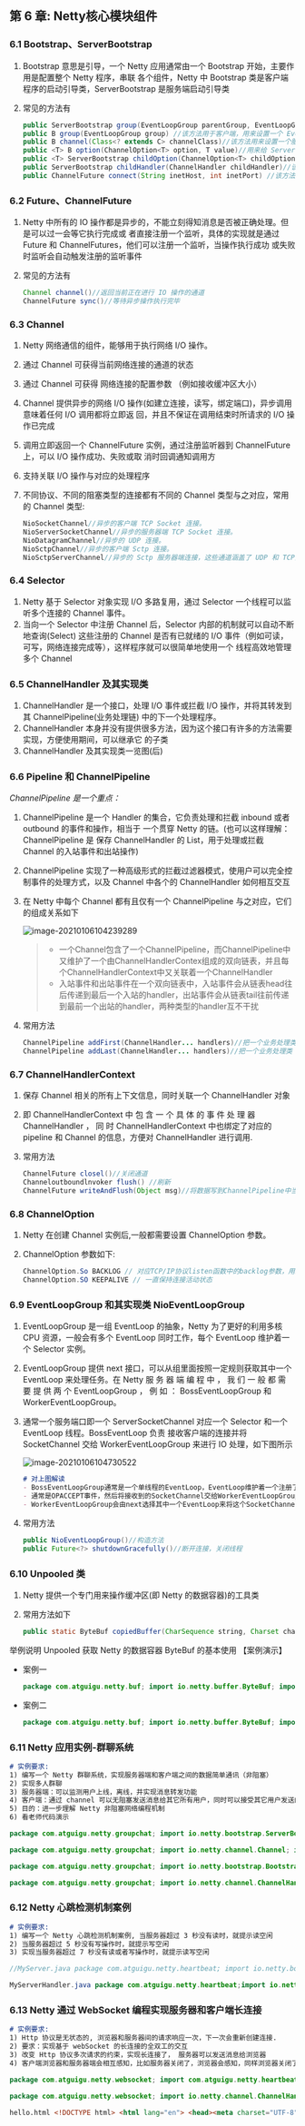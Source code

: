 ## 第 6 章: Netty核心模块组件

### 6.1 Bootstrap、ServerBootstrap

1. Bootstrap 意思是引导，一个 Netty 应用通常由一个 Bootstrap 开始，主要作用是配置整个 Netty 程序，串联 各个组件，Netty 中 Bootstrap
   类是客户端程序的启动引导类，ServerBootstrap 是服务端启动引导类

2. 常见的方法有

   ```java
   public ServerBootstrap group(EventLoopGroup parentGroup, EventLoopGroup childGroup)//该方法用于服务器端， 用来设置两个 EventLoop 
   public B group(EventLoopGroup group) //该方法用于客户端，用来设置一个 EventLoop 
   public B channel(Class<? extends C> channelClass)//该方法用来设置一个服务器端的通道实现 
   public <T> B option(ChannelOption<T> option, T value)//用来给 ServerChannel 添加配置 
   public <T> ServerBootstrap childOption(ChannelOption<T> childOption, T value)//用来给接收到的通道添加配置 
   public ServerBootstrap childHandler(ChannelHandler childHandler)//该方法用来设置业务处理类（自定义的 handler）public ChannelFuture bind(int inetPort) ，该方法用于服务器端，用来设置占用的端口号 
   public ChannelFuture connect(String inetHost, int inetPort) //该方法用于客户端，用来连接服务器端
   ```

### 6.2 Future、ChannelFuture

1. Netty 中所有的 IO 操作都是异步的，不能立刻得知消息是否被正确处理。但是可以过一会等它执行完成或 者直接注册一个监听，具体的实现就是通过 Future 和 ChannelFutures，他们可以注册一个监听，当操作执行成功
   或失败时监听会自动触发注册的监听事件

2. 常见的方法有

   ```java
   Channel channel()//返回当前正在进行 IO 操作的通道
   ChannelFuture sync()//等待异步操作执行完毕
   ```

### 6.3 Channel

1. Netty 网络通信的组件，能够用于执行网络 I/O 操作。

2. 通过 Channel 可获得当前网络连接的通道的状态

3. 通过 Channel 可获得 网络连接的配置参数 （例如接收缓冲区大小）

4. Channel 提供异步的网络 I/O 操作(如建立连接，读写，绑定端口)，异步调用意味着任何 I/O 调用都将立即返 回，并且不保证在调用结束时所请求的 I/O 操作已完成

5. 调用立即返回一个 ChannelFuture 实例，通过注册监听器到 ChannelFuture 上，可以 I/O 操作成功、失败或取 消时回调通知调用方

6. 支持关联 I/O 操作与对应的处理程序

7. 不同协议、不同的阻塞类型的连接都有不同的 Channel 类型与之对应，常用的 Channel 类型:

   ```java
   NioSocketChannel//异步的客户端 TCP Socket 连接。 
   NioServerSocketChannel//异步的服务器端 TCP Socket 连接。 
   NioDatagramChannel//异步的 UDP 连接。 
   NioSctpChannel//异步的客户端 Sctp 连接。 
   NioSctpServerChannel//异步的 Sctp 服务器端连接，这些通道涵盖了 UDP 和 TCP网络 IO 以及文件 IO。
   ```

### 6.4 Selector

1. Netty 基于 Selector 对象实现 I/O 多路复用，通过 Selector 一个线程可以监听多个连接的 Channel 事件。
2. 当向一个 Selector 中注册 Channel 后，Selector 内部的机制就可以自动不断地查询(Select) 这些注册的 Channel 是否有已就绪的 I/O
   事件（例如可读，可写，网络连接完成等），这样程序就可以很简单地使用一个 线程高效地管理多个 Channel

### 6.5 ChannelHandler 及其实现类

1. ChannelHandler 是一个接口，处理 I/O 事件或拦截 I/O 操作，并将其转发到其 ChannelPipeline(业务处理链) 中的下一个处理程序。
2. ChannelHandler 本身并没有提供很多方法，因为这个接口有许多的方法需要实现，方便使用期间，可以继承它 的子类
3. ChannelHandler 及其实现类一览图(后)

### 6.6 Pipeline 和 ChannelPipeline

*ChannelPipeline 是一个重点：*

1. ChannelPipeline 是一个 Handler 的集合，它负责处理和拦截 inbound 或者 outbound 的事件和操作，相当于 一个贯穿 Netty 的链。(也可以这样理解：ChannelPipeline 是 保存
   ChannelHandler 的 List，用于处理或拦截 Channel 的入站事件和出站操作)

2. ChannelPipeline 实现了一种高级形式的拦截过滤器模式，使用户可以完全控制事件的处理方式，以及 Channel 中各个的 ChannelHandler 如何相互交互

3. 在 Netty 中每个 Channel 都有且仅有一个 ChannelPipeline 与之对应，它们的组成关系如下

   ![image-20210106104239289](assets/image-20210106104239289.png)

   > - 一个Channel包含了一个ChannelPipeline，而ChannelPipeline中又维护了一个由ChannelHandlerContex组成的双向链表，并且每个ChannelHandlerContext中又关联着一个ChannelHandler
   > - 入站事件和出站事件在一个双向链表中，入站事件会从链表head往后传递到最后一个入站的handler，出站事件会从链表tail往前传递到最前一个出站的handler，两种类型的handler互不干扰

4. 常用方法

   ```java
   ChannelPipeline addFirst(ChannelHandler... handlers)//把一个业务处理类（handler）添加到链中的第一个位置 
   ChannelPipeline addLast(ChannelHandler... handlers)//把一个业务处理类（handler）添加到链中的最后一个位置
   ```

### 6.7 ChannelHandlerContext

1. 保存 Channel 相关的所有上下文信息，同时关联一个 ChannelHandler 对象

2. 即 ChannelHandlerContext 中 包 含 一 个 具 体 的 事 件 处 理 器 ChannelHandler ， 同 时 ChannelHandlerContext 中也绑定了对应的 pipeline 和
   Channel 的信息，方便对 ChannelHandler 进行调用.

3. 常用方法

   ```java
   ChannelFuture closel()//关闭通道
   Channeloutboundlnvoker flush() //刷新
   ChannelFuture writeAndFlush(Object msg)//将数据写到ChannelPipeline中当前ChannelHandler的下一个ChannelHandler开始处理（出站）
   ```

### 6.8 ChannelOption

1. Netty 在创建 Channel 实例后,一般都需要设置 ChannelOption 参数。

2. ChannelOption 参数如下:

   ```java
   ChannelOption.So BACKLOG // 对应TCP/IP协议listen函数中的backlog参数，用来初始化服务器可连接队列大小。服务端处理客户端连接请求是顺序处理的，所以同一时间只能处理一个客户端连接。多个客户端来的时候，服务端将不能处理的客户端连接请求放在队列中等待处理，backlog参数指定了队列的大小。
   ChannelOption.SO KEEPALIVE // 一直保持连接活动状态
   ```

### 6.9 EventLoopGroup 和其实现类 NioEventLoopGroup

1. EventLoopGroup 是一组 EventLoop 的抽象，Netty 为了更好的利用多核 CPU 资源，一般会有多个 EventLoop 同时工作，每个 EventLoop 维护着一个 Selector 实例。

2. EventLoopGroup 提供 next 接口，可以从组里面按照一定规则获取其中一个 EventLoop 来处理任务。在 Netty 服 务 器 端 编 程 中 ， 我 们 一 般 都 需 要 提 供 两 个
   EventLoopGroup ， 例 如 ： BossEventLoopGroup 和 WorkerEventLoopGroup。

3. 通常一个服务端口即一个 ServerSocketChannel 对应一个 Selector 和一个 EventLoop 线程。BossEventLoop 负责 接收客户端的连接并将 SocketChannel 交给
   WorkerEventLoopGroup 来进行 IO 处理，如下图所示

   ![image-20210106104730522](assets/image-20210106104730522.png)

   ```markdown
   # 对上图解读
   - BossEventLoopGroup通常是一个单线程的EventLoop，EventLoop维护着一个注册了ServerSocketChannel的Selector实例BossEventloop不断轮询Selector将连接事件分离出来
   - 通常是OPACCEPT事件，然后将接收到的SocketChannel交给WorkerEventLoopGroup 
   - WorkerEventLoopGroup会由next选择其中一个EventLoop来将这个SocketChannel注册到其维护的Selector并对其后续的10事件进行处理
   ```

4. 常用方法

   ```java
   public NioEventLoopGroup()//构造方法 
   public Future<?> shutdownGracefully()//断开连接，关闭线程
   ```

### 6.10 Unpooled 类

1. Netty 提供一个专门用来操作缓冲区(即 Netty 的数据容器)的工具类

2. 常用方法如下

   ```java
   public static ByteBuf copiedBuffer(CharSequence string, Charset charset)//通过给定的数据和字符编码返回一个ByteBuf对象（类似于NO中的ByteBuffer但有区别）
   ```

举例说明 Unpooled 获取 Netty 的数据容器 ByteBuf 的基本使用 【案例演示】

- 案例一

  ```java
  package com.atguigu.netty.buf; import io.netty.buffer.ByteBuf; import io.netty.buffer.Unpooled; public class NettyByteBuf01 { public static void main(String[] args) { //创建一个 ByteBuf //说明 //1. 创建 对象，该对象包含一个数组 arr , 是一个 byte[10] //2. 在 netty 的 buffer 中，不需要使用 flip 进行反转 // 底层维护了 readerindex 和 writerIndex //3. 通过 readerindex 和 writerIndex 和 capacity， 将 buffer 分成三个区域 // 0---readerindex 已经读取的区域 // readerindex---writerIndex ， 可读的区域 // writerIndex -- capacity, 可写的区域 ByteBuf buffer = Unpooled.buffer(10); for(int i = 0; i < 10; i++) { buffer.writeByte(i); }System.out.println("capacity=" + buffer.capacity());//10 //输出// for(int i = 0; i<buffer.capacity(); i++) { // System.out.println(buffer.getByte(i)); // }for(int i = 0; i < buffer.capacity(); i++) { System.out.println(buffer.readByte()); }System.out.println("执行完毕"); } }
  
  ```

- 案例二

  ```java
  package com.atguigu.netty.buf; import io.netty.buffer.ByteBuf; import io.netty.buffer.Unpooled; import java.nio.charset.Charset; public class NettyByteBuf02 { public static void main(String[] args) { //创建 ByteBuf ByteBuf byteBuf = Unpooled.copiedBuffer("hello,world!", Charset.forName("utf-8")); //使用相关的方法if(byteBuf.hasArray()) { // true byte[] content = byteBuf.array(); //将 content 转成字符串 System.out.println(new String(content, Charset.forName("utf-8"))); System.out.println("byteBuf=" + byteBuf); System.out.println(byteBuf.arrayOffset()); // 0 System.out.println(byteBuf.readerIndex()); // 0 System.out.println(byteBuf.writerIndex()); // 12 System.out.println(byteBuf.capacity()); // 36 //System.out.println(byteBuf.readByte()); // System.out.println(byteBuf.getByte(0)); // 104 int len = byteBuf.readableBytes(); //可读的字节数 12 System.out.println("len=" + len); //使用 for 取出各个字节 for(int i = 0; i < len; i++) { System.out.println((char) byteBuf.getByte(i)); }//按照某个范围读取System.out.println(byteBuf.getCharSequence(0, 4, Charset.forName("utf-8"))); System.out.println(byteBuf.getCharSequence(4, 6, Charset.forName("utf-8"))); } } }
  ```

### 6.11 Netty 应用实例-群聊系统

```markdown
# 实例要求:
1) 编写一个 Netty 群聊系统，实现服务器端和客户端之间的数据简单通讯（非阻塞） 
2) 实现多人群聊 
3) 服务器端：可以监测用户上线，离线，并实现消息转发功能 
4) 客户端：通过 channel 可以无阻塞发送消息给其它所有用户，同时可以接受其它用户发送的消息(有服务器转发 得到) 
5) 目的：进一步理解 Netty 非阻塞网络编程机制 
6) 看老师代码演示
```

```java
package com.atguigu.netty.groupchat; import io.netty.bootstrap.ServerBootstrap; import io.netty.channel.*; import io.netty.channel.nio.NioEventLoopGroup; import io.netty.channel.socket.SocketChannel; import io.netty.channel.socket.nio.NioServerSocketChannel; import io.netty.handler.codec.string.StringDecoder; import io.netty.handler.codec.string.StringEncoder; public class GroupChatServer { private int port; //监听端口public GroupChatServer(int port) { this.port = port; }//编写 run 方法，处理客户端的请求 public void run() throws Exception{ //创建两个线程组 EventLoopGroup bossGroup = new NioEventLoopGroup(1); EventLoopGroup workerGroup = new NioEventLoopGroup(); //8 个 NioEventLoop try { ServerBootstrap b = new ServerBootstrap(); b.group(bossGroup, workerGroup) .channel(NioServerSocketChannel.class) .option(ChannelOption.SO_BACKLOG, 128) .childOption(ChannelOption.SO_KEEPALIVE, true) .childHandler(new ChannelInitializer<SocketChannel>() { @Override protected void initChannel(SocketChannel ch) throws Exception { //获取到 pipelineChannelPipeline pipeline = ch.pipeline(); //向 pipeline 加入解码器 pipeline.addLast("decoder", new StringDecoder()); //向 pipeline 加入编码器 pipeline.addLast("encoder", new StringEncoder()); //加入自己的业务处理 handler pipeline.addLast(new GroupChatServerHandler()); } }); System.out.println("netty 服务器启动"); ChannelFuture channelFuture = b.bind(port).sync(); //监听关闭 channelFuture.channel().closeFuture().sync(); }finally { bossGroup.shutdownGracefully(); workerGroup.shutdownGracefully(); } }public static void main(String[] args) throws Exception { new GroupChatServer(7000).run();} }
```

```java
package com.atguigu.netty.groupchat; import io.netty.channel.Channel; import io.netty.channel.ChannelHandlerContext; import io.netty.channel.SimpleChannelInboundHandler; import io.netty.channel.group.ChannelGroup; import io.netty.channel.group.DefaultChannelGroup; import io.netty.util.concurrent.GlobalEventExecutor; import java.text.SimpleDateFormat; import java.util.ArrayList; import java.util.HashMap; import java.util.List; import java.util.Map; public class GroupChatServerHandler extends SimpleChannelInboundHandler<String> { //public static List<Channel> channels = new ArrayList<Channel>(); //使用一个 hashmap 管理 //public static Map<String, Channel> channels = new HashMap<String,Channel>(); //定义一个 channle 组，管理所有的 channel//GlobalEventExecutor.INSTANCE) 是全局的事件执行器，是一个单例 private static ChannelGroup channelGroup = new DefaultChannelGroup(GlobalEventExecutor.INSTANCE); SimpleDateFormat sdf = new SimpleDateFormat("yyyy-MM-dd HH:mm:ss"); //handlerAdded 表示连接建立，一旦连接，第一个被执行 //将当前 channel 加入到 channelGroup @Override public void handlerAdded(ChannelHandlerContext ctx) throws Exception { Channel channel = ctx.channel(); //将该客户加入聊天的信息推送给其它在线的客户端 /*该方法会将 channelGroup 中所有的 channel 遍历，并发送 消息， 我们不需要自己遍历 */ channelGroup.writeAndFlush("[ 客 户 端 ]" + channel.remoteAddress() + " 加 入 聊 天 " + sdf.format(new java.util.Date()) + " \n"); channelGroup.add(channel); }//断开连接, 将 xx 客户离开信息推送给当前在线的客户 @Overridepublic void handlerRemoved(ChannelHandlerContext ctx) throws Exception { Channel channel = ctx.channel(); channelGroup.writeAndFlush("[客户端]" + channel.remoteAddress() + " 离开了\n"); System.out.println("channelGroup size" + channelGroup.size()); }//表示 channel 处于活动状态, 提示 xx 上线 @Override public void channelActive(ChannelHandlerContext ctx) throws Exception { System.out.println(ctx.channel().remoteAddress() + " 上线了~"); }//表示 channel 处于不活动状态, 提示 xx 离线了 @Override public void channelInactive(ChannelHandlerContext ctx) throws Exception { System.out.println(ctx.channel().remoteAddress() + " 离线了~"); }//读取数据 @Override protected void channelRead0(ChannelHandlerContext ctx, String msg) throws Exception {//获取到当前 channel Channel channel = ctx.channel(); //这时我们遍历 channelGroup, 根据不同的情况，回送不同的消息 channelGroup.forEach(ch -> { if(channel != ch) { //不是当前的 channel,转发消息 ch.writeAndFlush("[客户]" + channel.remoteAddress() + " 发送了消息" + msg + "\n"); }else {//回显自己发送的消息给自己 ch.writeAndFlush("[自己]发送了消息" + msg + "\n"); } }); }@Override public void exceptionCaught(ChannelHandlerContext ctx, Throwable cause) throws Exception { //关闭通道 ctx.close(); } }
```

```java
package com.atguigu.netty.groupchat; import io.netty.bootstrap.Bootstrap; import io.netty.channel.*; import io.netty.channel.nio.NioEventLoopGroup; import io.netty.channel.socket.SocketChannel;import io.netty.channel.socket.nio.NioSocketChannel; import io.netty.handler.codec.string.StringDecoder; import io.netty.handler.codec.string.StringEncoder; import java.util.Scanner; public class GroupChatClient { //属性 private final String host; private final int port; public GroupChatClient(String host, int port) { this.host = host; this.port = port; }public void run() throws Exception{ EventLoopGroup group = new NioEventLoopGroup(); try { Bootstrap bootstrap = new Bootstrap() .group(group).channel(NioSocketChannel.class) .handler(new ChannelInitializer<SocketChannel>() { @Override protected void initChannel(SocketChannel ch) throws Exception { //得到 pipeline ChannelPipeline pipeline = ch.pipeline(); //加入相关 handler pipeline.addLast("decoder", new StringDecoder()); pipeline.addLast("encoder", new StringEncoder()); //加入自定义的 handler pipeline.addLast(new GroupChatClientHandler()); } }); ChannelFuture channelFuture = bootstrap.connect(host, port).sync(); //得到 channel Channel channel = channelFuture.channel(); System.out.println("-------" + channel.localAddress()+ "--------"); //客户端需要输入信息，创建一个扫描器 Scanner scanner = new Scanner(System.in); while (scanner.hasNextLine()) { String msg = scanner.nextLine(); //通过 channel 发送到服务器端 channel.writeAndFlush(msg + "\r\n");} }finally { group.shutdownGracefully(); } }public static void main(String[] args) throws Exception { new GroupChatClient("127.0.0.1", 7000).run(); } }
```

```java
package com.atguigu.netty.groupchat; import io.netty.channel.ChannelHandlerContext; import io.netty.channel.SimpleChannelInboundHandler; public class GroupChatClientHandler extends SimpleChannelInboundHandler<String> { @Override protected void channelRead0(ChannelHandlerContext ctx, String msg) throws Exception { System.out.println(msg.trim()); } }
```

### 6.12 Netty 心跳检测机制案例

```markdown
# 实例要求:
1) 编写一个 Netty 心跳检测机制案例, 当服务器超过 3 秒没有读时，就提示读空闲 
2) 当服务器超过 5 秒没有写操作时，就提示写空闲 
3) 实现当服务器超过 7 秒没有读或者写操作时，就提示读写空闲
```

```java
//MyServer.java package com.atguigu.netty.heartbeat; import io.netty.bootstrap.ServerBootstrap; import io.netty.channel.ChannelFuture; import io.netty.channel.ChannelInitializer; import io.netty.channel.ChannelPipeline; import io.netty.channel.EventLoopGroup; import io.netty.channel.nio.NioEventLoopGroup; import io.netty.channel.socket.SocketChannel; import io.netty.channel.socket.nio.NioServerSocketChannel; import io.netty.handler.logging.LogLevel; import io.netty.handler.logging.LoggingHandler; import io.netty.handler.timeout.IdleStateHandler; import java.util.concurrent.TimeUnit; public class MyServer { public static void main(String[] args) throws Exception{//创建两个线程组 EventLoopGroup bossGroup = new NioEventLoopGroup(1); EventLoopGroup workerGroup = new NioEventLoopGroup(); //8 个 NioEventLoop try { ServerBootstrap serverBootstrap = new ServerBootstrap(); serverBootstrap.group(bossGroup, workerGroup); serverBootstrap.channel(NioServerSocketChannel.class); serverBootstrap.handler(new LoggingHandler(LogLevel.INFO)); serverBootstrap.childHandler(new ChannelInitializer<SocketChannel>() { @Override protected void initChannel(SocketChannel ch) throws Exception { ChannelPipeline pipeline = ch.pipeline(); //加入一个 netty 提供 IdleStateHandler /*说明1. IdleStateHandler 是 netty 提供的处理空闲状态的处理器 2. long readerIdleTime : 表示多长时间没有读, 就会发送一个心跳检测包检测是否连接 3. long writerIdleTime : 表示多长时间没有写, 就会发送一个心跳检测包检测是否连接 4. long allIdleTime : 表示多长时间没有读写, 就会发送一个心跳检测包检测是否连接 5. 文档说明triggers an {@link IdleStateEvent} when a {@link Channel} has not performed * read, write, or both operation for a while. * 6. 当 IdleStateEvent 触发后 , 就会传递给管道 的下一个 handler 去处理 * 通过调用(触发)下一个 handler 的 userEventTiggered , 在该方法中去处理 IdleStateEvent(读 空闲，写空闲，读写空闲) */ pipeline.addLast(new IdleStateHandler(13,5,2, TimeUnit.SECONDS)); //加入一个对空闲检测进一步处理的 handler(自定义) pipeline.addLast(new MyServerHandler()); } }); //启动服务器 ChannelFuture channelFuture = serverBootstrap.bind(7000).sync(); channelFuture.channel().closeFuture().sync(); }finally { bossGroup.shutdownGracefully(); workerGroup.shutdownGracefully(); } } }
```

```java
MyServerHandler.java package com.atguigu.netty.heartbeat;import io.netty.channel.ChannelHandlerContext; import io.netty.channel.ChannelInboundHandlerAdapter; import io.netty.handler.timeout.IdleStateEvent; public class MyServerHandler extends ChannelInboundHandlerAdapter { /**** @param ctx 上下文 * @param evt 事件 * @throws Exception */ @Override public void userEventTriggered(ChannelHandlerContext ctx, Object evt) throws Exception { if(evt instanceof IdleStateEvent) { //将 evt 向下转型 IdleStateEvent IdleStateEvent event = (IdleStateEvent) evt; String eventType = null; switch (event.state()) { case READER_IDLE: eventType = "读空闲"; break; case WRITER_IDLE: eventType = "写空闲";break; case ALL_IDLE: eventType = "读写空闲"; break; }System.out.println(ctx.channel().remoteAddress() + "--超时时间--" + eventType); System.out.println("服务器做相应处理.."); //如果发生空闲，我们关闭通道 // ctx.channel().close(); } } }
```

### 6.13 Netty 通过 WebSocket 编程实现服务器和客户端长连接

```markdown
# 实例要求: 
1) Http 协议是无状态的, 浏览器和服务器间的请求响应一次，下一次会重新创建连接. 
2) 要求：实现基于 webSocket 的长连接的全双工的交互 
3) 改变 Http 协议多次请求的约束，实现长连接了， 服务器可以发送消息给浏览器 
4) 客户端浏览器和服务器端会相互感知，比如服务器关闭了，浏览器会感知，同样浏览器关闭了，服务器会感知 
```

```java
package com.atguigu.netty.websocket; import com.atguigu.netty.heartbeat.MyServerHandler; import io.netty.bootstrap.ServerBootstrap; import io.netty.channel.ChannelFuture; import io.netty.channel.ChannelInitializer; import io.netty.channel.ChannelPipeline; import io.netty.channel.EventLoopGroup; import io.netty.channel.nio.NioEventLoopGroup; import io.netty.channel.socket.SocketChannel; import io.netty.channel.socket.nio.NioServerSocketChannel; import io.netty.handler.codec.http.HttpObjectAggregator;import io.netty.handler.codec.http.HttpServerCodec; import io.netty.handler.codec.http.websocketx.WebSocketServerProtocolHandler; import io.netty.handler.logging.LogLevel; import io.netty.handler.logging.LoggingHandler; import io.netty.handler.stream.ChunkedWriteHandler; import io.netty.handler.timeout.IdleStateHandler; import java.util.concurrent.TimeUnit; public class MyServer { public static void main(String[] args) throws Exception{ //创建两个线程组 EventLoopGroup bossGroup = new NioEventLoopGroup(1); EventLoopGroup workerGroup = new NioEventLoopGroup(); //8 个 NioEventLoop try { ServerBootstrap serverBootstrap = new ServerBootstrap(); serverBootstrap.group(bossGroup, workerGroup); serverBootstrap.channel(NioServerSocketChannel.class); serverBootstrap.handler(new LoggingHandler(LogLevel.INFO)); serverBootstrap.childHandler(new ChannelInitializer<SocketChannel>() { @Overrideprotected void initChannel(SocketChannel ch) throws Exception { ChannelPipeline pipeline = ch.pipeline(); //因为基于 http 协议，使用 http 的编码和解码器 pipeline.addLast(new HttpServerCodec()); //是以块方式写，添加 ChunkedWriteHandler 处理器 pipeline.addLast(new ChunkedWriteHandler()); /*说明1. http 数据在传输过程中是分段, HttpObjectAggregator ，就是可以将多个段聚合 2. 这就就是为什么，当浏览器发送大量数据时，就会发出多次 http 请求 */ pipeline.addLast(new HttpObjectAggregator(8192)); /*说明1. 对应 websocket ，它的数据是以 帧(frame) 形式传递 2. 可以看到 WebSocketFrame 下面有六个子类 3. 浏览器请求时 ws://localhost:7000/hello 表示请求的 uri 4. WebSocketServerProtocolHandler 核心功能是将 http 协议升级为 ws 协议 , 保持长连接 5. 是通过一个 状态码 101 */ pipeline.addLast(new WebSocketServerProtocolHandler("/hello2")); //自定义的 handler ，处理业务逻辑 pipeline.addLast(new MyTextWebSocketFrameHandler());} }); //启动服务器 ChannelFuture channelFuture = serverBootstrap.bind(7000).sync(); channelFuture.channel().closeFuture().sync(); }finally { bossGroup.shutdownGracefully(); workerGroup.shutdownGracefully(); } } }
```

```java
package com.atguigu.netty.websocket; import io.netty.channel.ChannelHandlerContext; import io.netty.channel.SimpleChannelInboundHandler; import io.netty.handler.codec.http.websocketx.TextWebSocketFrame; import java.time.LocalDateTime; //这里 TextWebSocketFrame 类型，表示一个文本帧(frame) public class MyTextWebSocketFrameHandler extends SimpleChannelInboundHandler<TextWebSocketFrame>{ @Override protected void channelRead0(ChannelHandlerContext ctx, TextWebSocketFrame msg) throws Exception {System.out.println("服务器收到消息 " + msg.text()); //回复消息 ctx.channel().writeAndFlush(new TextWebSocketFrame(" 服 务 器 时 间 " + LocalDateTime.now() + " " + msg.text())); }//当 web 客户端连接后， 触发方法 @Override public void handlerAdded(ChannelHandlerContext ctx) throws Exception { //id 表示唯一的值，LongText 是唯一的 ShortText 不是唯一 System.out.println("handlerAdded 被调用" + ctx.channel().id().asLongText()); System.out.println("handlerAdded 被调用" + ctx.channel().id().asShortText()); }@Override public void handlerRemoved(ChannelHandlerContext ctx) throws Exception { System.out.println("handlerRemoved 被调用" + ctx.channel().id().asLongText()); }@Override public void exceptionCaught(ChannelHandlerContext ctx, Throwable cause) throws Exception { System.out.println("异常发生 " + cause.getMessage());ctx.close(); //关闭连接 } }
```

```html
hello.html <!DOCTYPE html> <html lang="en"> <head><meta charset="UTF-8"> <title>Title</title> </head> <body> <script> var socket; //判断当前浏览器是否支持 websocket if(window.WebSocket) { //go on socket = new WebSocket("ws://localhost:7000/hello2"); //相当于 channelReado, ev 收到服务器端回送的消息 socket.onmessage = function (ev) { var rt = document.getElementById("responseText"); rt.value = rt.value + "\n" + ev.data; }//相当于连接开启(感知到连接开启)socket.onopen = function (ev) { var rt = document.getElementById("responseText"); rt.value = "连接开启了.." }//相当于连接关闭(感知到连接关闭) socket.onclose = function (ev) { var rt = document.getElementById("responseText"); rt.value = rt.value + "\n" + "连接关闭了.." } } else {alert("当前浏览器不支持 websocket") }//发送消息到服务器 function send(message) { if(!window.socket) { //先判断 socket 是否创建好 return; }if(socket.readyState == WebSocket.OPEN) { //通过 socket 发送消息 socket.send(message) } else {alert("连接没有开启"); }} </script> <form onsubmit="return false"> <textarea name="message" style="height: 300px; width: 300px"></textarea> <input type="button" value="发生消息" onclick="send(this.form.message.value)"> <textarea id="responseText" style="height: 300px; width: 300px"></textarea> <input type="button" value="清空内容" onclick="document.getElementById('responseText').value=''"> </form> </body> </html>
```

